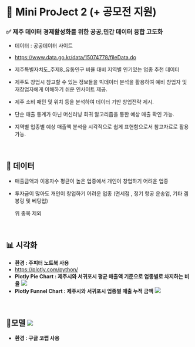 # 🌌 Mini ProJect 2 (+ 공모전 지원)

### ✅ 제주 데이터 경제활성화를 위한 공공,민간 데이터 융합 고도화
- 데이터 : 공공데이터 사이트
- https://www.data.go.kr/data/15074778/fileData.do
- 제주특별자치도_주제8_유동인구 비율 대비 지역별 인기있는 업종 추천 데이터

- 제주도 창업시 참고할 수 있는 정보들을 빅데이터 분석을 활용하여 예비 창업자 및 재창업자에게 이해하기 쉬운 인사이트 제공.
- 제주 소비 패턴 및 위치 등을 분석하여 데이터 기반 창업전략 제시.

- 단순 매출 통계가 아닌 머신러닝 회귀 알고리즘을 통한 예상 매출 확인 가능.
- 지역별 업종별 예상 매출액 분석을 시각적으로 쉽게 표현함으로서 참고자료로 활용 가능.
<br>

## 📜 데이터
- 매출금액과 이용자수 평균이 높은 업종에서 개인이 창업하기 어려운 업종
- 투자금이 많아도 개인이 창업하기 어려운 업종
  (면세점 , 정기 항공 운송업, 기타 겜븡링 및 베팅업)

  위 종목 제외
<br>

## 📊 시각화
- **환경 : 주피터 노트북 사용**
- https://plotly.com/python/
- **Plotly Pie Chart    : 제주시와 서귀포시 평균 매출액 기준으로 업종별로 차지하는 비율**
<a href="https://github.com/leo-contigo/Project/blob/main/(%EC%99%84)%EC%8B%9C%EA%B0%81%ED%99%941_%ED%8C%8C%EC%9D%B4%EA%B7%B8%EB%9E%98%ED%94%84(a).ipynb" target="_blank"><img src="https://img.shields.io/badge/Github-black?style=flat-square&logo=Github&logoColor=white"/></a>
- **Plotly Funnel Chart : 제주시와 서귀포시 업종별 매출 누적 금액**
<a href="https://github.com/leo-contigo/Project/blob/main/(%EC%99%84)%EC%8B%9C%EA%B0%81%ED%99%942_%EB%A7%89%EB%8C%80%EA%B7%B8%EB%9E%98%ED%94%84(b).ipynb" target="_blank"><img src="https://img.shields.io/badge/Github-black?style=flat-square&logo=Github&logoColor=white"/></a> 
<br>

## 🔎모델 <a href="https://github.com/leo-contigo/Project/blob/main/%EC%A3%BC%EC%A0%9C8_%EC%B5%9C%EC%A2%85%EC%B5%9C%EC%B5%9C%EC%A2%85(ML)%EA%B2%B0%EA%B3%BC.ipynb" target="_blank"><img src="https://img.shields.io/badge/Github-black?style=flat-square&logo=Github&logoColor=white"/></a> 

- **환경 : 구글 코랩 사용**
